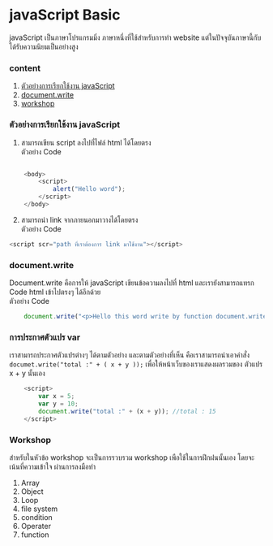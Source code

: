 # javaScript Basic

javaScript เป็นภาษาโปรแกรมมิ่ง ภาษาหนึ่งที่ใช้สำหรับการทำ website แต่ในปัจจุบันภาษานี้กับได้รับความนิยมเป็นอย่างสูง  

### content
1. [ตัวอย่างการเรียกใช้งาน javaScript](#ตัวอย่างการเรียกใช้งาน-javaScript)
2. [document.write](#document.write)
3. [workshop](#workshop)

### ตัวอย่างการเรียกใช้งาน javaScript
1. สามารถเขียน script ลงไปที่ไฟล์ html ได้โดยตรง  
ตัวอย่าง Code
```js

    <body>
        <script>
            alert("Hello word");
        </script> 
    </body>

```

2. สามารถนำ link จากภายนอกมาวางได้โดยตรง  
ตัวอย่าง Code
```js
<script scr="path ที่เราต้องการ link มาใช้งาน"></script>

```
### document.write   
Document.write คือการให้ javaScript เขียนข้อความลงไปที่ html และเรายังสามารถแทรก Code html เข้าไปตรงๆ ได้อีกด้วย  
ตัวอย่าง Code  
```js
    document.write("<p>Hello this word write by function document.write of javaScript</p>");
```

### การประกาศตัวแปร var
เราสามารถประกาศตัวแปรต่างๆ ได้ตามตัวอย่าง และตามตัวอย่างที่เห็น คือเราสามารถนำเอาคำสั่ง `documet.write("total :" + ( x + y ));` เพื่อให้หน้าเว็บของเราแสดงผลรวมของ ตัวแปร x + y นั้นเอง
```js
    <script>
        var x = 5;
        var y = 10;
        document.write("total :" + (x + y)); //total : 15
    </script>
```
### Workshop  
สำหรับในหัวข้อ workshop จะเป็นการรวบรวม workshop เพือใช้ในการฝึกฝนนั้นเอง โดยจะเน้นที่ความเข้าใจ ผ่านการลงมือทำ
1. Array
2. Object
3. Loop
4. file system
5. condition
6. Operater
7. function